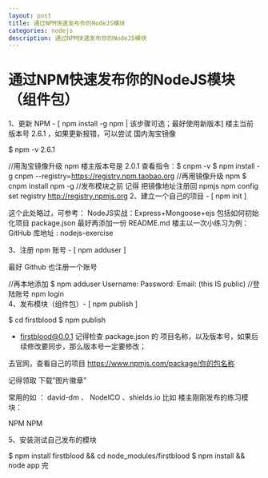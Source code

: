 ```yaml
---
layout: post
title: 通过NPM快速发布你的NodeJS模块
categories: nodejs
description: 通过NPM快速发布你的NodeJS模块
---
```


# 通过NPM快速发布你的NodeJS模块（组件包）
1、更新 NPM - [ npm install -g npm | 该步骤可选；最好使用新版本]
楼主当前版本号 2.6.1 ，如果更新报错，可以尝试 国内淘宝镜像

$ npm -v
2.6.1

//用淘宝镜像升级 npm 楼主版本号是 2.0.1 查看指令：$ cnpm -v 
$ npm install -g cnpm --registry=https://registry.npm.taobao.org
//再用镜像升级 npm
$ cnpm install npm -g
//发布模块之前 记得 把镜像地址注册回 npmjs
npm config set registry http://registry.npmjs.org
2、建立一个自己的项目 - [ npm init ]

这个此处略过，可参考： NodeJS实战：Express+Mongoose+ejs
包括如何初始化项目 package.json 最好再添加一份 README.md
楼主以一次小练习为例：GitHub 库地址 : nodejs-exercise

3、注册 npm 账号 - [ npm adduser ]

最好 Github 也注册一个账号

//再本地添加
$ npm adduser
Username: 
Password:
Email: (this IS public) 
//登陆账号
npm login  
4、发布模块（组件包）- [ npm publish ]

$ cd firstblood
$ npm publish  
+ firstblood@0.0.1
记得检查 package.json 的 项目名称，以及版本号，如果后续修改要同步，那么版本号一定要修改；

去官网，查看自己的项目 https://www.npmjs.com/package/你的包名称

记得领取 下载”图片徽章”

常用的如 ： david-dm 、 NodeICO 、shields.io
比如 楼主刚刚发布的练习模块：

NPM
NPM

5、安装测试自己发布的模块

$ npm install firstblood && cd node_modules/firstblood
$ npm install && node app
完

